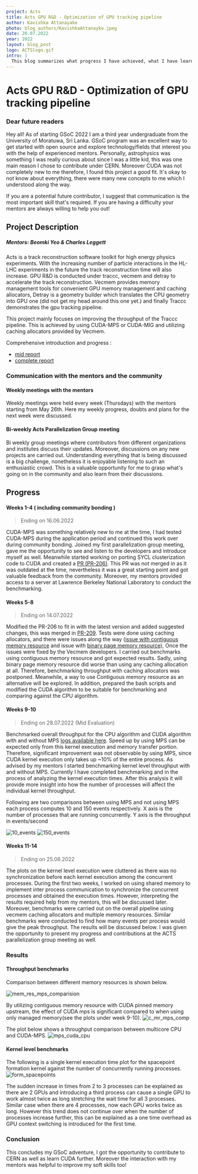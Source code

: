 ```yaml
---  
project: Acts
title: Acts GPU R&D - Optimization of GPU tracking pipeline
author: Kavishka Attanayake
photo: blog_authors/KavishkaAttanayke.jpeg
date: 26.07.2022
year: 2022
layout: blog_post
logo: ACTSlogo.gif
intro: |
  This blog summarizes what progress I have achieved, what I have learnt and my experiences during the GSoC period. Improving throughput can be achieved by attempting to reduce compute times as well as improving hardware utilization. In this project I aim to utilize caching allocators to reduce data reading times as well as utilize CUDA MPS to maximize the GPU utilization of the parallelized CUDA algorithm and compare it against the multicore CPU algorithm.
--- 
```


# Acts GPU R&D - Optimization of GPU tracking pipeline

### Dear future readers

Hey all! As of starting GSoC 2022 I am a third year undergraduate from the University of Moratuwa, Sri Lanka. GSoC program was an excellent way to get started with open source and explore technology/fields that interest you with the help of experienced mentors. Personally, astrophysics was something I was really curious about since I was a little kid, this was one main reason I chose to contribute under CERN. Moreover CUDA was not completely new to me therefore, I found this project a good fit. It's okay to not know about everything, there were many new concepts to me which I understood along the way.

If you are a potential future contributor, I suggest that communication is the most important skill that's required. If you are having a difficulty your mentors are always willing to help you out!

## Project Description
##### Mentors: Beomki Yeo & Charles Leggett

Acts is a track reconstruction software toolkit for high energy physics experiments. With the increasing number of particle interactions in the HL-LHC 
experiments in the future the track reconstruction time will also increase. GPU R&D is conducted under traccc, vecmem and detray to accelerate the track 
reconstruction. Vecmem provides memory management tools for convenient GPU memory management and caching allocators, Detray is a geometry builder which 
translates the CPU geometry into GPU one (did not get my head around this one yet.) and finally Traccc demonstrates the gpu tracking pipeline.

This project mainly focuses on improving the throughput of the Traccc pipeline. This is achieved by using CUDA-MPS or CUDA-MIG and utilizing caching 
allocators provided by Vecmem.

Comprehensive introduction and progress : 
- [mid report]( https://medium.com/@attanayakekavishka/optimization-of-gpu-tracking-pipeline-for-acts-gpu-r-d-part-1-4b7e9ac6379d )
- [complete report]( https://chamodya-ka.github.io/blog/GSOC-2022/ )
### Communication with the mentors and the community

#### Weekly meetings with the mentors

Weekly meetings were held every week (Thursdays) with the mentors starting from May 26th. Here my weekly progress, doubts and plans for the next week
were discussed.

#### Bi-weekly Acts Parallelization Group meeting

Bi weekly group meetings where contributors from different organizations and institutes discuss their updates. Moreover, discussions on any new projects are
carried out. Understanding everything that is being discussed is a big challenge, nonetheless it is enjoyable listening to such an enthusiastic crowd.
This is a valuable opportunity for me to grasp what's going on in the community and also learn from their discussions.

## Progress
#### Weeks 1-4 ( including community bonding )
> Ending on 16.06.2022 

CUDA-MPS was something relatively new to me at the time, I had tested CUDA-MPS during the application period and continued this work over during community bonding. Joined my first parallelization group meeting, gave me the opportunity to see and listen to the developers and introduce myself as well. Meanwhile started working on porting SYCL clusterization code to CUDA and created a [PR (PR-206)]( https://github.com/acts-project/traccc/pull/206 ). This PR was not merged in as it was outdated at the time, nevertheless it was a great starting point and got valuable feedback from the community.
Moreover, my mentors provided access to a server at Lawrence Berkeley National Laboratory to conduct the benchmarking.

#### Weeks 5-8 
> Ending on 14.07.2022

Modified the PR-206 to fit in with the latest version and added suggested changes, this was merged in [PR-209]( https://github.com/acts-project/traccc/pull/209 ).
Tests were done using caching allocators, and there were issues along the way ([issue with contiguous memory resource](https://github.com/acts-project/vecmem/issues/180) and issue with [binary page memory resource]( https://github.com/acts-project/vecmem/issues/182 )), Once the issues were fixed by the Vecmem developers. I carried out benchmarks using contiguous memory resource and got expected results. Sadly, using binary page memory resource did worse than using any caching allocation at all. Therefore, benchmarking throughput with caching allocators was postponed. Meanwhile, a way to use Contiguous memory resource as an alternative will be explored. In addition, prepared the bash scripts and modified the CUDA algorithm to be suitable for benchmarking and comparing against the CPU algorithm.

#### Weeks 9-10
> Ending on 28.07.2022 (Mid Evaluation)

Benchmarked overall throughput for the CPU algorithm and CUDA algorithm with and without MPS [logs available here]( https://drive.google.com/drive/folders/15QFPNNwgh75RoRZ2au2_WybCuIMbUQpQ ). Speed up by using MPS can be expected only from this kernel execution and memory transfer portion. Therefore, significant improvement was not observable by using MPS, since CUDA kernel execution only takes up ~10% of the entire process. As advised by my mentors I started benchmarking kernel level throughput with and without MPS. Currently I have completed benchmarking and in the process of analyzing the kernel execution times. After this analysis it will provide more insight into how the number of processes will affect the individual kernel throughput.

Following are two comparisons between using MPS and not using MPS each process computes 10 and 150 events respectively. X axis is the number of processes that are running concurrently. Y axis is the throughput in events/second

![10_events](https://user-images.githubusercontent.com/58067288/181102393-bf893de6-492d-4c5c-8187-3c3db2eeff49.jpg)
![150_events](https://user-images.githubusercontent.com/58067288/181108051-5f3bdd22-6d23-46cc-b764-4ccb6661a169.jpg)


#### Weeks 11-14
> Ending on 25.08.2022

The plots on the kernel level execution were cluttered as there was no synchronization before each kernel execution among the concurrent processes. During the first two weeks, I worked on using shared memory to implement inter process communication to synchronize the concurrent processes and obtained the execution times. However, interpreting the results required help from my mentors, this will be discussed later. 
Moreover, benchmarks were carried out on the overall pipeline using vecmem caching allocators and multiple memory resources. Similar benchmarks were conducted to find how many events per process would give the peak throughput. The results will be discussed below. I was given the opportunity to present my progress and contributions at the ACTS parallelization group meeting as well.

### Results
#### Throughput benchmarks
Comparison between different memory resources is shown below.

![mem_res_mps_comparision](https://user-images.githubusercontent.com/58067288/189314296-e8d48284-69ab-4b9a-9664-36eb237fdba4.jpg)


By utilizing contiguous memory resource with CUDA pinned memory upstream, the effect of CUDA mps is significant compared to when using only managed memory(see the plots under week 9-10).
![c_mr_mps_comp](https://user-images.githubusercontent.com/58067288/189314610-236667f5-956b-465f-aa68-ab5d6e12321c.png)

The plot below shows a throughput comparison between multicore CPU and CUDA-MPS.
![mps_cuda_cpu](https://user-images.githubusercontent.com/58067288/189314831-08131ba8-1f8d-4da2-a683-965f503f387b.png)

#### Kernel level benchmarks

The following is a single kernel execution time plot for the spacepoint formation kernel against the number of concurrently running processes.
![form_spacepoints](https://user-images.githubusercontent.com/58067288/189314421-87f4c0ac-391b-445b-be53-1b2647f811b5.png)


The sudden increase in times from 2 to 3 processes can be explained as there are 2 GPUs and introducing a third process can cause a single GPU to work almost twice as long stretching the wait time for all 3 processes. Similar case when there are 4 processes, now each GPU works twice as long. However this trend does not continue over when the number of processes increase further, this can be explained as a one time overhead as GPU context switching is introduced for the first time.

### Conclusion

This concludes my GSoC adventure, I got the opportunity to contribute to CERN as well as learn CUDA further. Moreover the interaction with my mentors was helpful to improve my soft skills too!







